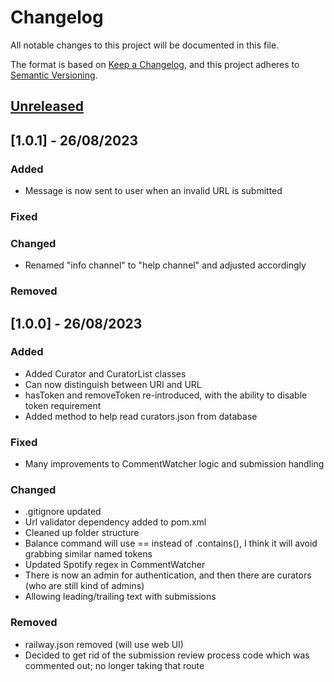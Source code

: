 
# Changelog

All notable changes to this project will be documented in this file.

The format is based on [Keep a Changelog](https://keepachangelog.com/en/1.0.0/),
and this project adheres to [Semantic Versioning](https://semver.org/spec/v2.0.0.html).

## [Unreleased]

## [1.0.1] - 26/08/2023

### Added

- Message is now sent to user when an invalid URL is submitted

### Fixed



### Changed

- Renamed "info channel" to "help channel" and adjusted accordingly

### Removed



## [1.0.0] - 26/08/2023

### Added

- Added Curator and CuratorList classes
- Can now distinguish between URI and URL
- hasToken and removeToken re-introduced, with the ability to disable token requirement
- Added method to help read curators.json from database

### Fixed

- Many improvements to CommentWatcher logic and submission handling

### Changed

- .gitignore updated
- Url validator dependency added to pom.xml
- Cleaned up folder structure
- Balance command will use == instead of .contains(), I think it will avoid grabbing similar named tokens
- Updated Spotify regex in CommentWatcher
- There is now an admin for authentication, and then there are curators (who are still kind of admins)
- Allowing leading/trailing text with submissions

### Removed

- railway.json removed (will use web UI)
- Decided to get rid of the submission review process code which was commented out; no longer taking that route

[unreleased]: 
[1.0]: 